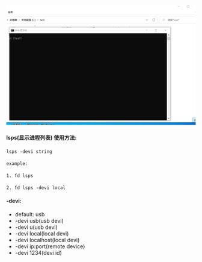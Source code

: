 ![](../gif/lsps.webp)

#### lsps(显示进程列表) 使用方法:
````
lsps -devi string

example:

1. fd lsps

2. fd lsps -devi local

````

#### -devi:
- default: usb
- -devi usb(usb devi)
- -devi u(usb devi)
- -devi local(local devi)
- -devi localhost(local devi)
- -devi ip:port(remote device)
- -devi 1234(devi id)